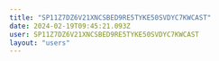 ```yaml
---
title: "SP11Z7DZ6V21XNCSBED9RE5TYKE50SVDYC7KWCAST"
date: 2024-02-19T09:45:21.093Z
user: SP11Z7DZ6V21XNCSBED9RE5TYKE50SVDYC7KWCAST
layout: "users"
---
```

    